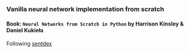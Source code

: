 ### Vanilla neural network implementation from scratch


#### Book: `Neural Networks from Scratch in Python` by **Harrison Kinsley & Daniel Kukieła**

Following [sentdex](https://nnfs.io/)
